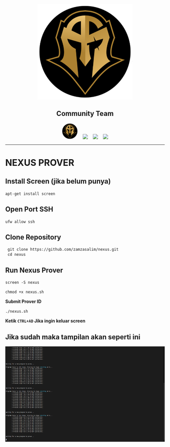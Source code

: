 <p align="center">
  <img height="300" height="auto" src="https://github.com/sipalingnode/sipalingnode/blob/main/logo.png">
</p>

<h2 align="center"><b>Community Team</b></h2>
<p align="center">
  <a href="https://www.airdropasc.com" target="_blank"><img src="https://github.com/sipalingnode/sipalingnode/blob/main/logo.png" width="50"/></a>&nbsp;&nbsp;&nbsp;
  <a href="https://t.me/airdropasc" target="_blank"><img src="https://github.com/user-attachments/assets/56e7f6ee-18b7-4b36-becc-ec6e4de7bff9" width="50"/></a>&nbsp;&nbsp;&nbsp;
  <a href="https://x.com/Autosultan_team" target="_blank"><img src="https://github.com/user-attachments/assets/fbb43aa4-9652-4a49-b984-5cf032b6b1ac" width="50"/></a>&nbsp;&nbsp;&nbsp;
  <a href="https://www.youtube.com/@ZamzaSalim" target="_blank"><img src="https://github.com/user-attachments/assets/c15509f9-acb7-49ce-989a-5bac62e7e549" width="50"/></a>
</p>

---

# NEXUS PROVER

## Install Screen (jika belum punya)
```
apt-get install screen
```
## Open Port SSH
```
ufw allow ssh
```
## Clone Repository
```
 git clone https://github.com/zamzasalim/nexus.git
 cd nexus
```
## Run Nexus Prover
```
screen -S nexus
```
```
chmod +x nexus.sh
```
**Submit Prover ID**
```
./nexus.sh
```
**Ketik `CTRL+AD` Jika ingin keluar screen**
## Jika sudah maka tampilan akan seperti ini
<p align="center">
  <img height="300" height="auto" src="https://github.com/zamzasalim/nexus/blob/main/log.png">
</p>
